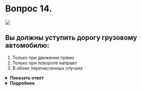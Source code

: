 # Вопрос 14.

![](https://s.drom.ru/i24227/pdd/tickets/2016/1542608893.jpg)

## Вы должны уступить дорогу грузовому автомобилю:

1. Только при движении прямо
2. Только при повороте направо
3. В обоих перечисленных случаях

<details>
<summary><b>Показать ответ</b></summary>
Правильный ответ: 1
</details>
<details>
<summary><b>Подробнее</b></summary>
Перекрёсток равнозначный. Водители руководствуются «правилом правой руки». У Вас помеха справа будет только при движении прямо - Вы уступаете дорогу грузовому автомобилю. При повороте направо помеха справа отсутствует.
(Пункт 13.11 ПДД)
</details>